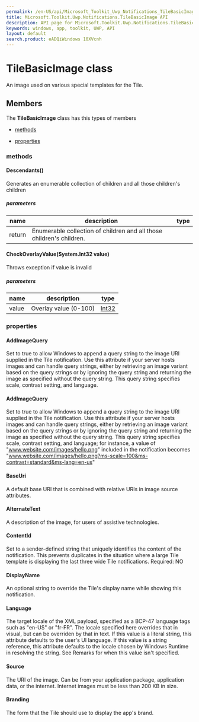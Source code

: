 ```yaml
---
permalink: /en-US/api/Microsoft_Toolkit_Uwp_Notifications_TileBasicImage.htm
title: Microsoft.Toolkit.Uwp.Notifications.TileBasicImage API 
description: API page for Microsoft.Toolkit.Uwp.Notifications.TileBasicImage
keywords: windows, app, toolkit, UWP, API
layout: default
search.product: eADQiWindows 10XVcnh
---
```



# TileBasicImage class

An image used on various special templates for the Tile.

## Members

The **TileBasicImage** class has this types of members

* [methods](#methods)

* [properties](#properties)

### methods

#### Descendants()

Generates an enumerable collection of children and all those children's children

##### parameters



| name | description | type || --- | --- | --- || return |Enumerable collection of children and all those children's children. |
#### CheckOverlayValue(System.Int32 value)

Throws exception if value is invalid

##### parameters



| name | description | type || --- | --- | --- || value | Overlay value (0-100) | [Int32](https://msdn.microsoft.com/library/windows/apps/System.Int32) |
### properties

#### AddImageQuery

Set to true to allow Windows to append a query string to the image URI supplied in the Tile notification. Use this attribute if your server hosts images and can handle query strings, either by retrieving an image variant based on the query strings or by ignoring the query string and returning the image as specified without the query string. This query string specifies scale, contrast setting, and language.

#### AddImageQuery

Set to true to allow Windows to append a query string to the image URI supplied in the Tile notification. Use this attribute if your server hosts images and can handle query strings, either by retrieving an image variant based on the query strings or by ignoring the query string and returning the image as specified without the query string. This query string specifies scale, contrast setting, and language; for instance, a value of  "www.website.com/images/hello.png"  included in the notification becomes  "www.website.com/images/hello.png?ms-scale=100&ms-contrast=standard&ms-lang=en-us"

#### BaseUri

A default base URI that is combined with relative URIs in image source attributes.

#### AlternateText

A description of the image, for users of assistive technologies.

#### ContentId

Set to a sender-defined string that uniquely identifies the content of the notification. This prevents duplicates in the situation where a large Tile template is displaying the last three wide Tile notifications.  Required: NO

#### DisplayName

An optional string to override the Tile's display name while showing this notification.

#### Language

The target locale of the XML payload, specified as a BCP-47 language tags such as "en-US" or "fr-FR". The locale specified here overrides that in visual, but can be overriden by that in text. If this value is a literal string, this attribute defaults to the user's UI language. If this value is a string reference, this attribute defaults to the locale chosen by Windows Runtime in resolving the string. See Remarks for when this value isn't specified.

#### Source

The URI of the image. Can be from your application package, application data, or the internet. Internet images must be less than 200 KB in size.

#### Branding

The form that the Tile should use to display the app's brand.
